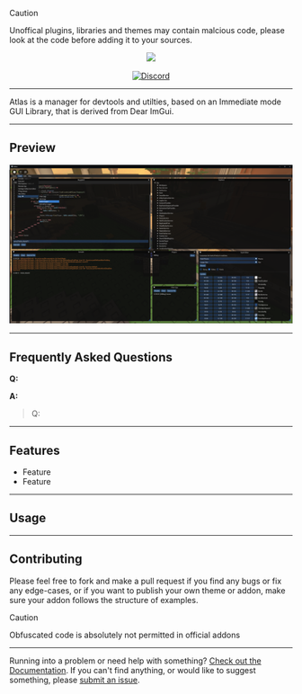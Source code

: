 
> [!CAUTION]
> Unoffical plugins, libraries and themes may contain malcious code, please look at the code before adding it to your sources.

<p align="center">
    <img src="https://raw.github.com/0zBug/Atlas/refs/heads/main/Assets/Atlas.svg" width="420">
</p>

<div align="center">

[![Discord][shield-discord-server]][discord-invite]

[shield-discord-server]: https://img.shields.io/discord/1305575464764444822?logo=discord&logoColor=white&label=discord&color=4d3dff

[discord-invite]:  https://discord.gg/XZNZ7baZWD

</div>

----

Atlas is a manager for devtools and utilties, based on an Immediate mode GUI Library, that is derived from Dear ImGui.

----

## Preview

![](https://raw.githubusercontent.com/4DBug/Atlas/refs/heads/main/Assets/AtlasUI.png)

----

## Frequently Asked Questions

**Q:**

**A:**

> Q:

----

## Features

- Feature
- Feature

----

## Usage

----

## Contributing
Please feel free to fork and make a pull request if you find any bugs or fix any edge-cases, or if you want to publish your own theme or addon, make sure your addon follows the structure of examples.

> [!CAUTION]
> Obfuscated code is absolutely not permitted in official addons

----

Running into a problem or need help with something? [Check out the Documentation](https://github.com/0zbug/Atlas). If you can't find anything, or would like to suggest something, please [submit an issue](https://github.com/0zbug/Atlas/issues).

